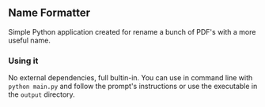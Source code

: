 ## Name Formatter

Simple Python application created for rename a bunch of PDF's with a more useful name.

### Using it
No external dependencies, full bultin-in.
You can use in command line with `python main.py` and follow the prompt's instructions or use the executable in the `output` directory.